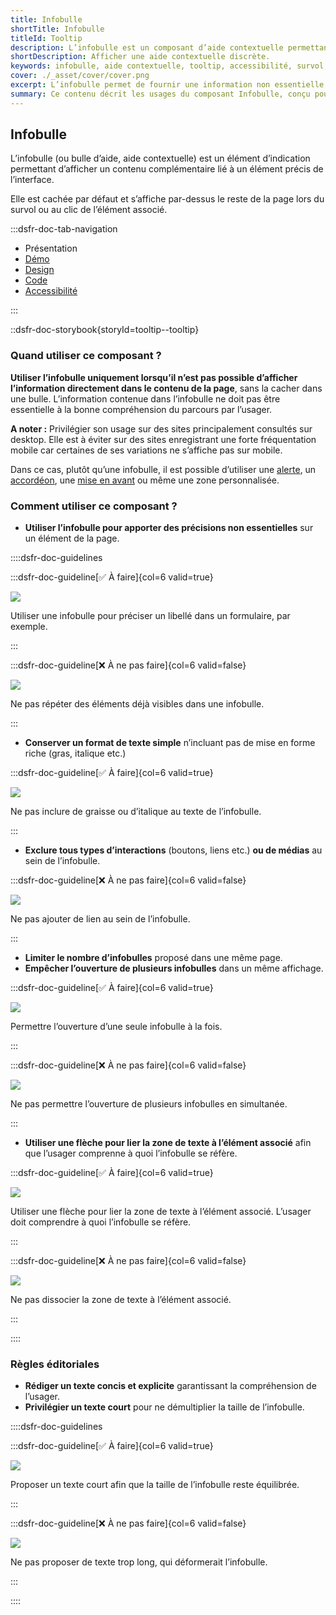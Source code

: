 ```yaml
---
title: Infobulle
shortTitle: Infobulle
titleId: Tooltip
description: L’infobulle est un composant d’aide contextuelle permettant d’afficher une information complémentaire lors du survol ou du clic sur un élément de l’interface.
shortDescription: Afficher une aide contextuelle discrète.
keywords: infobulle, aide contextuelle, tooltip, accessibilité, survol, interface, UX, design system, indication, contenu complémentaire
cover: ./_asset/cover/cover.png
excerpt: L’infobulle permet de fournir une information non essentielle de manière discrète et temporaire. Elle s’affiche au survol ou au clic et reste limitée en contenu.
summary: Ce contenu décrit les usages du composant Infobulle, conçu pour afficher une information complémentaire lorsqu’elle ne peut être intégrée directement dans la page. Il en précise les cas d’usage, les limites d’affichage sur mobile, et les bonnes pratiques d’écriture et de comportement. L’infobulle doit être concise, sans mise en forme ni interaction, et n’être utilisée que pour des précisions non essentielles. Ce guide s’adresse aux concepteurs d’interfaces souhaitant améliorer la compréhension utilisateur sans alourdir la structure de la page.
---
```

## Infobulle

L’infobulle (ou bulle d’aide, aide contextuelle) est un élément d’indication permettant d’afficher un contenu complémentaire lié à un élément précis de l’interface.

Elle est cachée par défaut et s’affiche par-dessus le reste de la page lors du survol ou au clic de l’élément associé.

:::dsfr-doc-tab-navigation

- Présentation
- [Démo](./demo/index.md)
- [Design](./design/index.md)
- [Code](./code/index.md)
- [Accessibilité](./accessibility/index.md)

:::

::dsfr-doc-storybook{storyId=tooltip--tooltip}

### Quand utiliser ce composant ?

**Utiliser l’infobulle uniquement lorsqu’il n’est pas possible d’afficher l’information directement dans le contenu de la page**, sans la cacher dans une bulle. L’information contenue dans l’infobulle ne doit pas être essentielle à la bonne compréhension du parcours par l’usager.

**A noter :** Privilégier son usage sur des sites principalement consultés sur desktop. Elle est à éviter sur des sites enregistrant une forte fréquentation mobile car certaines de ses variations ne s’affiche pas sur mobile.

Dans ce cas, plutôt qu’une infobulle, il est possible d’utiliser une [alerte](../../../alert/_part/doc/index.md), un [accordéon](../../../accordion/_part/doc/index.md), une [mise en avant](../../../callout/_part/doc/index.md) ou même une zone personnalisée.

### Comment utiliser ce composant ?

- **Utiliser l’infobulle pour apporter des précisions non essentielles** sur un élément de la page.

::::dsfr-doc-guidelines

:::dsfr-doc-guideline[✅ À faire]{col=6 valid=true}

![](./_asset/use/do-1.png)

Utiliser une infobulle pour préciser un libellé dans un formulaire, par exemple.

:::

:::dsfr-doc-guideline[❌ À ne pas faire]{col=6 valid=false}

![](./_asset/use/dont-1.png)

Ne pas répéter des éléments déjà visibles dans une infobulle.

:::

- **Conserver un format de texte simple** n’incluant pas de mise en forme riche (gras, italique etc.)

:::dsfr-doc-guideline[✅ À faire]{col=6 valid=true}

![](./_asset/use/dont-2.png)

Ne pas inclure de graisse ou d’italique au texte de l’infobulle.

:::

- **Exclure tous types d’interactions** (boutons, liens etc.) **ou de médias** au sein de l’infobulle.

:::dsfr-doc-guideline[❌ À ne pas faire]{col=6 valid=false}

![](./_asset/use/dont-3.png)

Ne pas ajouter de lien au sein de l’infobulle.

:::

- **Limiter le nombre d’infobulles** proposé dans une même page.
- **Empêcher l’ouverture de plusieurs infobulles** dans un même affichage.

:::dsfr-doc-guideline[✅ À faire]{col=6 valid=true}

![](./_asset/use/do-2.png)

Permettre l’ouverture d’une seule infobulle à la fois.

:::

:::dsfr-doc-guideline[❌ À ne pas faire]{col=6 valid=false}

![](./_asset/use/dont-4.png)

Ne pas permettre l’ouverture de plusieurs infobulles en simultanée.

:::

- **Utiliser une flèche pour lier la zone de texte à l’élément associé** afin que l’usager comprenne à quoi l’infobulle se réfère.

:::dsfr-doc-guideline[✅ À faire]{col=6 valid=true}

![](./_asset/use/do-3.png)

Utiliser une flèche pour lier la zone de texte à l’élément associé. L’usager doit comprendre à quoi l’infobulle se réfère.

:::

:::dsfr-doc-guideline[❌ À ne pas faire]{col=6 valid=false}

![](./_asset/use/dont-5.png)

Ne pas dissocier la zone de texte à l’élément associé.

:::

::::

### Règles éditoriales

- **Rédiger un texte concis et explicite** garantissant la compréhension de l’usager.
- **Privilégier un texte court** pour ne démultiplier la taille de l’infobulle.

::::dsfr-doc-guidelines

:::dsfr-doc-guideline[✅ À faire]{col=6 valid=true}

![](./_asset/edit/do-1.png)

Proposer un texte court afin que la taille de l’infobulle reste équilibrée.

:::

:::dsfr-doc-guideline[❌ À ne pas faire]{col=6 valid=false}

![](./_asset/edit/dont-1.png)

Ne pas proposer de texte trop long, qui déformerait l’infobulle.

:::

::::